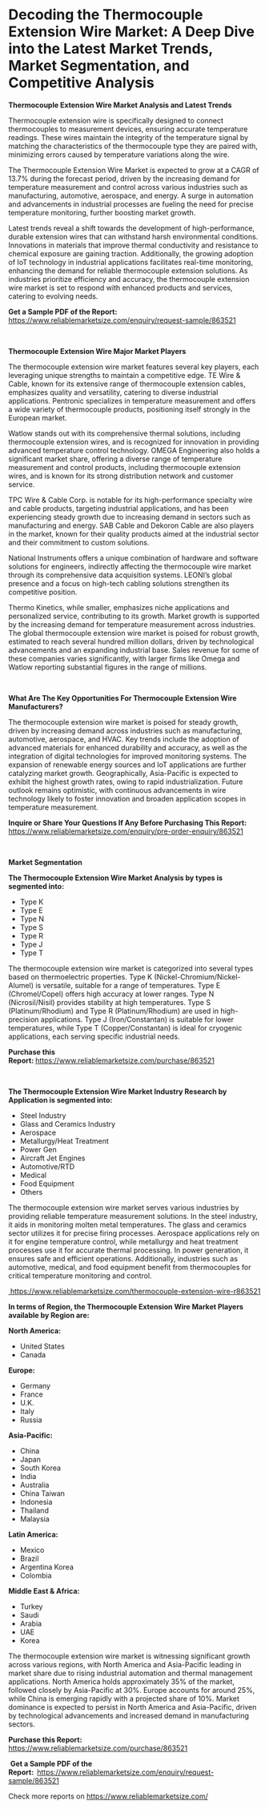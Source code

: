 <p><h1>Decoding the Thermocouple Extension Wire Market: A Deep Dive into the Latest Market Trends, Market Segmentation, and Competitive Analysis</h1></p><p><strong>Thermocouple Extension Wire Market Analysis and Latest Trends</strong></p>
<p><p>Thermocouple extension wire is specifically designed to connect thermocouples to measurement devices, ensuring accurate temperature readings. These wires maintain the integrity of the temperature signal by matching the characteristics of the thermocouple type they are paired with, minimizing errors caused by temperature variations along the wire.</p><p>The Thermocouple Extension Wire Market is expected to grow at a CAGR of 13.7% during the forecast period, driven by the increasing demand for temperature measurement and control across various industries such as manufacturing, automotive, aerospace, and energy. A surge in automation and advancements in industrial processes are fueling the need for precise temperature monitoring, further boosting market growth.</p><p>Latest trends reveal a shift towards the development of high-performance, durable extension wires that can withstand harsh environmental conditions. Innovations in materials that improve thermal conductivity and resistance to chemical exposure are gaining traction. Additionally, the growing adoption of IoT technology in industrial applications facilitates real-time monitoring, enhancing the demand for reliable thermocouple extension solutions. As industries prioritize efficiency and accuracy, the thermocouple extension wire market is set to respond with enhanced products and services, catering to evolving needs.</p></p>
<p><strong>Get a Sample PDF of the Report:&nbsp;</strong> <a href="https://www.reliablemarketsize.com/enquiry/request-sample/863521?utm_campaign=2313&utm_medium=2&utm_source=Github&utm_content=ia&utm_term=11022025&utm_id=thermocouple-extension-wire">https://www.reliablemarketsize.com/enquiry/request-sample/863521</a></p>
<p>&nbsp;</p>
<p><strong>Thermocouple Extension Wire Major Market Players</strong></p>
<p><p>The thermocouple extension wire market features several key players, each leveraging unique strengths to maintain a competitive edge. TE Wire & Cable, known for its extensive range of thermocouple extension cables, emphasizes quality and versatility, catering to diverse industrial applications. Pentronic specializes in temperature measurement and offers a wide variety of thermocouple products, positioning itself strongly in the European market.</p><p>Watlow stands out with its comprehensive thermal solutions, including thermocouple extension wires, and is recognized for innovation in providing advanced temperature control technology. OMEGA Engineering also holds a significant market share, offering a diverse range of temperature measurement and control products, including thermocouple extension wires, and is known for its strong distribution network and customer service.</p><p>TPC Wire & Cable Corp. is notable for its high-performance specialty wire and cable products, targeting industrial applications, and has been experiencing steady growth due to increasing demand in sectors such as manufacturing and energy. SAB Cable and Dekoron Cable are also players in the market, known for their quality products aimed at the industrial sector and their commitment to custom solutions.</p><p>National Instruments offers a unique combination of hardware and software solutions for engineers, indirectly affecting the thermocouple wire market through its comprehensive data acquisition systems. LEONI’s global presence and a focus on high-tech cabling solutions strengthen its competitive position.</p><p>Thermo Kinetics, while smaller, emphasizes niche applications and personalized service, contributing to its growth. Market growth is supported by the increasing demand for temperature measurement across industries. The global thermocouple extension wire market is poised for robust growth, estimated to reach several hundred million dollars, driven by technological advancements and an expanding industrial base. Sales revenue for some of these companies varies significantly, with larger firms like Omega and Watlow reporting substantial figures in the range of millions.</p></p>
<p>&nbsp;</p>
<p><strong>What Are The Key Opportunities For Thermocouple Extension Wire Manufacturers?</strong></p>
<p><p>The thermocouple extension wire market is poised for steady growth, driven by increasing demand across industries such as manufacturing, automotive, aerospace, and HVAC. Key trends include the adoption of advanced materials for enhanced durability and accuracy, as well as the integration of digital technologies for improved monitoring systems. The expansion of renewable energy sources and IoT applications are further catalyzing market growth. Geographically, Asia-Pacific is expected to exhibit the highest growth rates, owing to rapid industrialization. Future outlook remains optimistic, with continuous advancements in wire technology likely to foster innovation and broaden application scopes in temperature measurement.</p></p>
<p><strong>Inquire or Share Your Questions If Any Before Purchasing This Report:</strong> <a href="https://www.reliablemarketsize.com/enquiry/pre-order-enquiry/863521?utm_campaign=2313&utm_medium=2&utm_source=Github&utm_content=ia&utm_term=11022025&utm_id=thermocouple-extension-wire">https://www.reliablemarketsize.com/enquiry/pre-order-enquiry/863521</a></p>
<p>&nbsp;</p>
<p><strong>Market Segmentation</strong></p>
<p><strong>The Thermocouple Extension Wire Market Analysis by types is segmented into:</strong></p>
<p><ul><li>Type K</li><li>Type E</li><li>Type N</li><li>Type S</li><li>Type R</li><li>Type J</li><li>Type T</li></ul></p>
<p><p>The thermocouple extension wire market is categorized into several types based on thermoelectric properties. Type K (Nickel-Chromium/Nickel-Alumel) is versatile, suitable for a range of temperatures. Type E (Chromel/Copel) offers high accuracy at lower ranges. Type N (Nicrosil/Nisil) provides stability at high temperatures. Type S (Platinum/Rhodium) and Type R (Platinum/Rhodium) are used in high-precision applications. Type J (Iron/Constantan) is suitable for lower temperatures, while Type T (Copper/Constantan) is ideal for cryogenic applications, each serving specific industrial needs.</p></p>
<p><strong>Purchase this Report:&nbsp;</strong><a href="https://www.reliablemarketsize.com/purchase/863521?utm_campaign=2313&utm_medium=2&utm_source=Github&utm_content=ia&utm_term=11022025&utm_id=thermocouple-extension-wire">https://www.reliablemarketsize.com/purchase/863521</a></p>
<p>&nbsp;</p>
<p><strong>The Thermocouple Extension Wire Market Industry Research by Application is segmented into:</strong></p>
<p><ul><li>Steel Industry</li><li>Glass and Ceramics Industry</li><li>Aerospace</li><li>Metallurgy/Heat Treatment</li><li>Power Gen</li><li>Aircraft Jet Engines</li><li>Automotive/RTD</li><li>Medical</li><li>Food Equipment</li><li>Others</li></ul></p>
<p><p>The thermocouple extension wire market serves various industries by providing reliable temperature measurement solutions. In the steel industry, it aids in monitoring molten metal temperatures. The glass and ceramics sector utilizes it for precise firing processes. Aerospace applications rely on it for engine temperature control, while metallurgy and heat treatment processes use it for accurate thermal processing. In power generation, it ensures safe and efficient operations. Additionally, industries such as automotive, medical, and food equipment benefit from thermocouples for critical temperature monitoring and control.</p></p>
<p><a href="https://www.reliablemarketsize.com/thermocouple-extension-wire-r863521?utm_campaign=2313&utm_medium=2&utm_source=Github&utm_content=ia&utm_term=11022025&utm_id=thermocouple-extension-wire">&nbsp;https://www.reliablemarketsize.com/thermocouple-extension-wire-r863521</a></p>
<p><strong>In terms of Region, the Thermocouple Extension Wire Market Players available by Region are:</strong></p>
<p>
    <p> <strong> North America: </strong>
        <ul>
            <li>United States</li>
            <li>Canada</li>
        </ul>
        </p> 
    <p> <strong> Europe: </strong>
        <ul>
            <li>Germany</li>
            <li>France</li>
            <li>U.K.</li>
            <li>Italy</li>
            <li>Russia</li>
        </ul>
        </p> 
    <p> <strong> Asia-Pacific: </strong>
        <ul>
            <li>China</li>
            <li>Japan</li>
            <li>South Korea</li>
            <li>India</li>
            <li>Australia</li>
            <li>China Taiwan</li>
            <li>Indonesia</li>
            <li>Thailand</li>
            <li>Malaysia</li>
        </ul>
        </p> 
    <p> <strong> Latin America: </strong>
        <ul>
            <li>Mexico</li>
            <li>Brazil</li>
            <li>Argentina Korea</li>
            <li>Colombia</li>
        </ul>
        </p> 
    <p> <strong> Middle East & Africa: </strong>
        <ul>
            <li>Turkey</li>
            <li>Saudi</li>
            <li>Arabia</li>
            <li>UAE</li>
            <li>Korea</li>
        </ul>
    </p>
    </p>
<p><p>The thermocouple extension wire market is witnessing significant growth across various regions, with North America and Asia-Pacific leading in market share due to rising industrial automation and thermal management applications. North America holds approximately 35% of the market, followed closely by Asia-Pacific at 30%. Europe accounts for around 25%, while China is emerging rapidly with a projected share of 10%. Market dominance is expected to persist in North America and Asia-Pacific, driven by technological advancements and increased demand in manufacturing sectors.</p></p>
<p><strong>Purchase this Report: </strong><a href="https://www.reliablemarketsize.com/purchase/863521?utm_campaign=2313&utm_medium=2&utm_source=Github&utm_content=ia&utm_term=11022025&utm_id=thermocouple-extension-wire">https://www.reliablemarketsize.com/purchase/863521</a></p>
<p>&nbsp;<strong>Get a Sample PDF of the Report:&nbsp;&nbsp;</strong><a href="https://www.reliablemarketsize.com/enquiry/request-sample/863521?utm_campaign=2313&utm_medium=2&utm_source=Github&utm_content=ia&utm_term=11022025&utm_id=thermocouple-extension-wire">https://www.reliablemarketsize.com/enquiry/request-sample/863521</a></p>
<p><strong></strong></p>
<p>Check more reports on <a href="https://www.reliablemarketsize.com/?utm_campaign=2313&utm_medium=2&utm_source=Github&utm_content=ia&utm_term=11022025&utm_id=thermocouple-extension-wire">https://www.reliablemarketsize.com/</a></p>